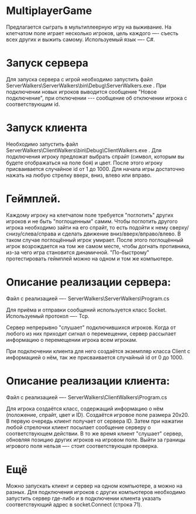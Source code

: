 # MultiplayerGame

Предлагается сыграть в мультиплеерную игру на выживание. На клетчатом поле играет несколько игроков, цель каждого —- съесть всех других и выжить самому. Используемый язык —- C#. 

# Запуск сервера 

Для запуска сервера с игрой необходимо запустить файл ServerWalkers\ServerWalkers\bin\Debug\ServerWalkers.exe . При подключении новых игроков выводится сообщение "Новое подключение", при отключении --- сообщение об отключении игрока с соответствующим id.

# Запуск клиента 

Необходимо запустить файл ServerWalkers\ClientWalkers\bin\Debug\ClientWalkers.exe . Для подключения игроку предложат выбрать спрайт (символ, которым вы будете отображаться на поле боя) и цвет. После этого игроку присваивается случайное id от 1 до 1000. Для начала игры достаточно нажать на любую стрелку вверх, вниз, влево или вправо. 

# Геймплей. 

Каждому игроку на клетчатом поле требуется "поглотить" других игроков и не быть "поглощенным" самим. Чтобы поглотить другого игрока необходимо зайти на его спрайт, то есть подойти к нему сверху/снизу/слева/справа и сделать движение вниз/вверх/вправо/влево. В таком случае поглощённый игрок умирает. После этого поглощённый игрок возрождается на том же самом месте, чтобы догнать противника, из-за чего игра становится динамичной. "По-быстрому" протестировать геймплей можно на одном и том же компьютере. 

# Описание реализации сервера: 

Файл с реализацией —- ServerWalkers\ServerWalkers\Program.cs 

Для приёма и отправки сообщений используется класс Socket. Используемый протокол —- Tcp. 

Сервер непрерывно "слушает" подключившихся игроков. Когда от любого из них приходит сигнал о перемещении, 
сервер рассылает информацию о перемещении игрока всем игрокам. 

При подключении клиента для него создаётся экземпляр класса Client с информацией о нём, так же присваивается 
случайный id от 0 до 1000. 

# Описание реализации клиента: 

Файл с реализацией —- ServerWalkers\ClientWalkers\Program.cs 

Для игрока создаётся класс, содержащий информацию о нём (положение, спрайт, цвет и ID). Создаётся игровое поле 
размера 20x20. В первую очередь клиент получает от сервера ID. Затем при нажатии любой стрелочки клиент посылает 
сообщение серверу о соответствующем действии. 
В то же время клиент "слушает" сервер, обновляя позицию других игроков на игровом поле. 
Выйти за границы игрового поля нельзя —- стоит соответствующая проверка. 

# Ещё 

Можно запускать клиент и сервер на одном компьютере, а можно на разных. 
Для подключения игроков с других компьютеров необходимо запустить сервер где-либо и в подключении клиента 
указать соответствующий адрес в socket.Connect (строка 71).
